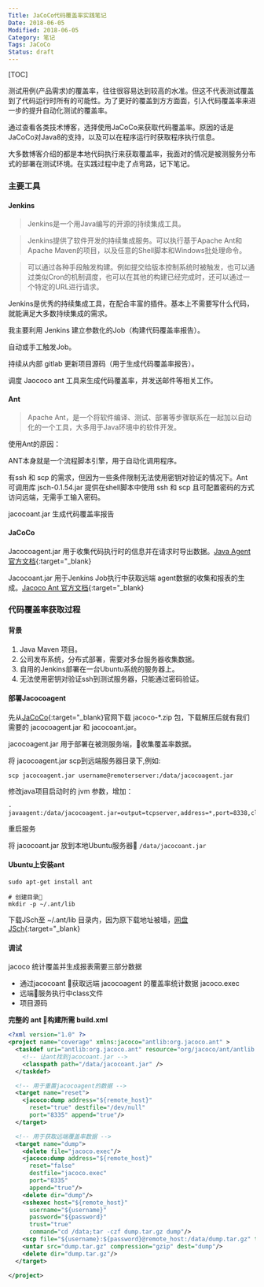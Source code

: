 ```yaml
---
Title: JaCoCo代码覆盖率实践笔记
Date: 2018-06-05
Modified: 2018-06-05
Category: 笔记
Tags: JaCoCo
Status: draft
---
```


[TOC]

测试用例(产品需求)的覆盖率，往往很容易达到较高的水准。但这不代表测试覆盖到了代码运行时所有的可能性。为了更好的覆盖到方方面面，引入代码覆盖率来进一步的提升自动化测试的覆盖率。

通过查看各类技术博客，选择使用JaCoCo来获取代码覆盖率。原因的话是JaCoCo对Java8的支持，以及可以在程序运行时获取程序执行信息。

大多数博客介绍的都是本地代码执行来获取覆盖率，我面对的情况是被测服务分布式的部署在测试环境。在实践过程中走了点弯路，记下笔记。


### 主要工具
#### Jenkins
>Jenkins是一个用Java编写的开源的持续集成工具。

>Jenkins提供了软件开发的持续集成服务。可以执行基于Apache Ant和Apache Maven的项目，以及任意的Shell脚本和Windows批处理命令。

>可以通过各种手段触发构建。例如提交给版本控制系统时被触发，也可以通过类似Cron的机制调度，也可以在其他的构建已经完成时，还可以通过一个特定的URL进行请求。

Jenkins是优秀的持续集成工具，在配合丰富的插件。基本上不需要写什么代码，就能满足大多数持续集成的需求。

我主要利用 Jenkins 建立参数化的Job（构建代码覆盖率报告）。

自动或手工触发Job。

持续从内部 gitlab 更新项目源码（用于生成代码覆盖率报告）。

调度 Jaococo ant 工具来生成代码覆盖率，并发送邮件等相关工作。

#### Ant
>Apache Ant，是一个将软件编译、测试、部署等步骤联系在一起加以自动化的一个工具，大多用于Java环境中的软件开发。

使用Ant的原因：

ANT本身就是一个流程脚本引擎，用于自动化调用程序。

有ssh 和 scp 的需求，但因为一些条件限制无法使用密钥对验证的情况下。Ant 可调用库 jsch-0.1.54.jar 提供在shell脚本中使用 ssh 和 scp 且可配置密码的方式访问远端，无需手工输入密码。

jacocoant.jar 生成代码覆盖率报告


#### JaCoCo

Jacocoagent.jar 用于收集代码执行时的信息并在请求时导出数据。[Java Agent 官方文档](https://www.jacoco.org/jacoco/trunk/doc/agent.html){:target="_blank}

Jacocoant.jar 用于Jenkins Job执行中获取远端 agent数据的收集和报表的生成。[Jacoco Ant 官方文档](https://www.jacoco.org/jacoco/trunk/doc/index.html){:target="_blank}

### 代码覆盖率获取过程

#### 背景

1. Java Maven 项目。
2. 公司发布系统，分布式部署，需要对多台服务器收集数据。
3. 自用的Jenkins部署在一台Ubuntu系统的服务器上。
4. 无法使用密钥对验证ssh到测试服务器，只能通过密码验证。

#### 部署Jacocoagent

先从[JaCoCo](https://www.jacoco.org/jacoco/){:target="_blank}官网下载 jacoco-*.zip 包，下载解压后就有我们需要的 jacocoagent.jar 和 jacocoant.jar。

jacocoagent.jar 用于部署在被测服务端，收集覆盖率数据。

将 jacocoagent.jar scp到远端服务器目录下,例如:

    scp jacocoagent.jar username@remoterserver:/data/jacocoagent.jar

修改java项目启动时的 jvm 参数，增加：

    -javaagent:/data/jacocoagent.jar=output=tcpserver,address=*,port=8338,classdumpdir=/data/dump

重启服务

将 jacocoant.jar 放到本地Ubuntu服务器 `/data/jacocoant.jar`


#### Ubuntu上安装ant

    sudo apt-get install ant

    # 创建目录
    mkdir -p ~/.ant/lib


下载JSch至 ~/.ant/lib 目录内，因为原下载地址被墙，[网盘JSch](https://pan.baidu.com/s/1-51QQSorenNs3v8-0CSLRA){:target="_blank}

#### 调试
jacoco 统计覆盖并生成报表需要三部分数据

* 通过jacocoant 获取远端 jacocoagent 的覆盖率统计数据 jacoco.exec
* 远端服务执行中class文件
* 项目源码


**完整的 ant 构建所需 build.xml**

```xml
<?xml version="1.0" ?>
<project name="coverage" xmlns:jacoco="antlib:org.jacoco.ant" >
  <taskdef uri="antlib:org.jacoco.ant" resource="org/jacoco/ant/antlib.xml">
    <!-- 让ant找到jacocoant.jar -->
    <classpath path="/data/jacocoant.jar" />
  </taskdef>

  <!-- 用于重置jacocoagent的数据 -->
  <target name="reset">
    <jacoco:dump address="${remote_host}"
      reset="true" destfile="/dev/null"
      port="8335" append="true"/>
  </target>

  <!-- 用于获取远端覆盖率数据 -->
  <target name="dump">
    <delete file="jacoco.exec"/>
    <jacoco:dump address="${remote_host}"
      reset="false"
      destfile="jacoco.exec"
      port="8335"
      append="true"/>
    <delete dir="dump"/>
    <sshexec host="${remote_host}"
      username="${username}"
      password="${password}"
      trust="true"
      command="cd /data;tar -czf dump.tar.gz dump"/>
    <scp file="${username}:${password}@remote_host:/data/dump.tar.gz" todir="./"/>
    <untar src="dump.tar.gz" compression="gzip" dest="dump"/>
    <delete dir="dump.tar.gz"/>
  </target>

</project>
```